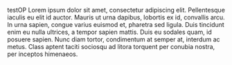 testOP
Lorem ipsum dolor sit amet, 
consectetur adipiscing elit. 
Pellentesque iaculis eu elit id auctor. 
Mauris ut urna dapibus, lobortis ex id, convallis arcu. 
In urna sapien, congue varius euismod et, pharetra sed ligula. 
Duis tincidunt enim eu nulla ultrices, a tempor sapien mattis. 
Duis eu sodales quam, id posuere sapien. Nunc diam tortor, condimentum at semper at, interdum ac metus. 
Class aptent taciti sociosqu ad litora torquent per conubia nostra, per inceptos himenaeos.


